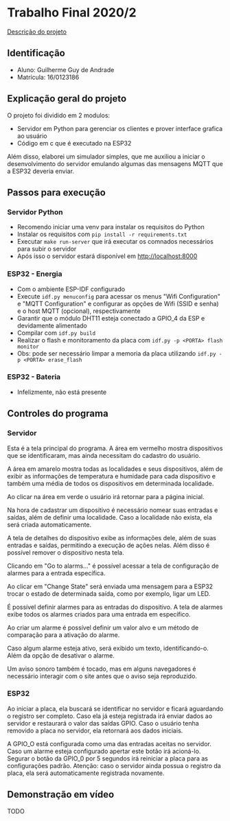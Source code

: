 # Trabalho Final 2020/2

[Descrição do projeto](https://gitlab.com/fse_fga/projetos_2020_2/trabalho-final-2020-2)

## Identificação
- Aluno: Guilherme Guy de Andrade
- Matrícula: 16/0123186

## Explicação geral do projeto

O projeto foi dividido em 2 modulos:

- Servidor em Python para gerenciar os clientes e prover interface grafica ao usuário
- Código em c que é executado na ESP32

Além disso, elaborei um simulador simples, que me auxiliou a iniciar o desenvolvimento do servidor emulando algumas das mensagens MQTT que a ESP32 deveria enviar.


## Passos para execução

### Servidor Python
- Recomendo iniciar uma venv para instalar os requisitos do Python
- Instalar os requisitos com `pip install -r requirements.txt`
- Executar `make run-server` que irá executar os comnados necessários para subir o servidor
- Após isso o servidor estará disponível em [http://localhost:8000](http://localhost:8000)

### ESP32 - Energia
- Com o ambiente ESP-IDF configurado
- Execute `idf.py menuconfig` para acessar os menus "Wifi Configuration" e "MQTT Configuration" e configurar as opções de Wifi (SSID e senha) e o host MQTT (opcional), respectivamente
- Garantir que o módulo DHT11 esteja conectado a GPIO_4 da ESP e devidamente alimentado
- Compilar com `idf.py build`
- Realizar o flash e monitoramento da placa com `idf.py -p <PORTA> flash monitor`
- Obs: pode ser necessário limpar a memoria da placa utilizando `idf.py -p <PORTA> erase_flash`

### ESP32 - Bateria
- Infelizmente, não está presente

## Controles do programa

### Servidor

[](docs/ui_img_1.png)

Esta é a tela principal do programa. A área em vermelho mostra dispositivos que se identificaram, mas ainda necessitam do cadastro do usuário. 

A área em amarelo mostra todas as localidades e seus dispositivos, além de exibir as informações de temperatura e humidade para cada dispositivo e também uma média de todos os dispositivos em determinada localidade.

Ao clicar na área em verde o usuário irá retornar para a página inicial.

[](docs/ui_img_2.png)

Na hora de cadastrar um dispositivo é necessário nomear suas entradas e saídas, além de definir uma localidade. Caso a localidade não exista, ela será criada automaticamente.

[](docs/ui_img_3.png)

A tela de detalhes do dispositivo exibe as informações dele, além de suas entradas e saídas, permitindo a execução de ações nelas. Além disso é possível remover o dispositivo nesta tela.

Clicando em "Go to alarms..." é possível acessar a tela de configuração de alarmes para a entrada específica.

Ao clicar em "Change State" será enviada uma mensagem para a ESP32 trocar o estado de determinada saída, como por exemplo, ligar um LED.

[](docs/ui_img_4.png)

É possível definir alarmes para as entradas do dispositivo. A tela de alarmes exibe todos os alarmes criados para uma entrada em específico.

[](docs/ui_img_5.png)

Ao criar um alarme é possível definir um valor alvo e um método de comparação para a ativação do alarme.

[](docs/ui_img_6.png)

Caso algum alarme esteja ativo, será exibido um texto, identificando-o. Além da opção de desativar o alarme.

Um aviso sonoro também é tocado, mas em alguns navegadores é necessário interagir com o site antes que o aviso seja reproduzido.

### ESP32

Ao iniciar a placa, ela buscará se identificar no servidor e ficará aguardando o registro ser completo. Caso ela já esteja registrada irá enviar dados ao servidor e restaurará o valor das saídas GPIO. Caso o usuário tenha removido a placa no servidor, ela retornará aos dados iniciais.

A GPIO_O está configurada como uma das entradas aceitas no servidor. Caso um alarme esteja configurado apertar este botão irá acioná-lo. Segurar o botão da GPIO_0  por 5 segundos irá reiniciar a placa para as configurações padrão. Atenção: caso o servidor ainda possua o registro da placa, ela será automaticamente registrada novamente. 

## Demonstração em vídeo

TODO